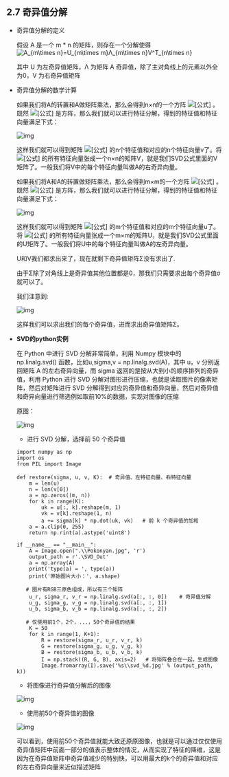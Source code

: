 ## 2.7 奇异值分解

* 奇异值分解的定义

  假设 A 是一个 m * n 的矩阵，则存在一个分解使得
  ![A_{m\times n}=U_{m\times m}Λ_{m\times n}V^T_{n\times n}](https://math.jianshu.com/math?formula=A_%7Bm%5Ctimes%20n%7D%3DU_%7Bm%5Ctimes%20m%7D%CE%9B_%7Bm%5Ctimes%20n%7DV%5ET_%7Bn%5Ctimes%20n%7D)

  其中 U 为左奇异值矩阵，Λ 为矩阵 A 奇异值，除了主对角线上的元素以外全为0，V 为右奇异值矩阵

* 奇异值分解的数学计算

  如果我们将A的转置和A做矩阵乘法，那么会得到n×n的一个方阵 ![[公式]](https://www.zhihu.com/equation?tex=A%5E%7BT%7DA) 。既然 ![[公式]](https://www.zhihu.com/equation?tex=A%5E%7BT%7DA) 是方阵，那么我们就可以进行特征分解，得到的特征值和特征向量满足下式：

  ![img](https://pic3.zhimg.com/80/v2-fda9b3c4f938e1c71f27d78746477aca_hd.jpg)

  这样我们就可以得到矩阵 ![[公式]](https://www.zhihu.com/equation?tex=A%5E%7BT%7DA) 的n个特征值和对应的n个特征向量v了。将 ![[公式]](https://www.zhihu.com/equation?tex=A%5E%7BT%7DA) 的所有特征向量张成一个n×n的矩阵V，就是我们SVD公式里面的V矩阵了。一般我们将V中的每个特征向量叫做A的右奇异向量。

  如果我们将A和A的转置做矩阵乘法，那么会得到m×m的一个方阵 ![[公式]](https://www.zhihu.com/equation?tex=AA%5E%7BT%7D) 。既然 ![[公式]](https://www.zhihu.com/equation?tex=AA%5E%7BT%7D) 是方阵，那么我们就可以进行特征分解，得到的特征值和特征向量满足下式：

  ![img](https://pic4.zhimg.com/80/v2-b94718895c711a19db641cac4064eae3_hd.jpg)

  这样我们就可以得到矩阵 ![[公式]](https://www.zhihu.com/equation?tex=AA%5E%7BT%7D) 的m个特征值和对应的m个特征向量u了。将 ![[公式]](https://www.zhihu.com/equation?tex=AA%5E%7BT%7D) 的所有特征向量张成一个m×m的矩阵U，就是我们SVD公式里面的U矩阵了。一般我们将U中的每个特征向量叫做A的左奇异向量。

  U和V我们都求出来了，现在就剩下奇异值矩阵Σ没有求出了.

  由于Σ除了对角线上是奇异值其他位置都是0，那我们只需要求出每个奇异值σ就可以了。

  我们注意到:

  ![img](https://pic3.zhimg.com/80/v2-eab35f0f8896ebe2dbf64d3c0b2bb1da_hd.jpg)

  这样我们可以求出我们的每个奇异值，进而求出奇异值矩阵Σ。

* **SVD的python实例**

  在 Python 中进行 SVD 分解非常简单，利用 Numpy 模块中的 np.linalg.svd() 函数，比如u,sigma,v = np.linalg.svd(A)，其中 u，v 分别返回矩阵 A 的左右奇异向量，而 sigma 返回的是按从大到小的顺序排列的奇异值，利用 Python 进行 SVD 分解对图形进行压缩，也就是读取图片的像素矩阵，然后对矩阵进行 SVD 分解得到对应的奇异值和奇异向量，然后对奇异值和奇异向量进行筛选例如取前10%的数据，实现对图像的压缩

  原图：

  ![img](https:////upload-images.jianshu.io/upload_images/12391443-3f5fec05589093ce.jpg?imageMogr2/auto-orient/strip%7CimageView2/2/w/320/format/webp)

  

  - 进行 SVD 分解，选择前 50 个奇异值

  ```
  import numpy as np
  import os
  from PIL import Image
  
  def restore(sigma, u, v, K):  # 奇异值、左特征向量、右特征向量
      m = len(u)
      n = len(v[0])
      a = np.zeros((m, n))
      for k in range(K):
          uk = u[:, k].reshape(m, 1)
          vk = v[k].reshape(1, n)
          a += sigma[k] * np.dot(uk, vk)   # 前 k 个奇异值的加和
      a = a.clip(0, 255)
      return np.rint(a).astype('uint8')
  
  if __name__ == "__main__":
      A = Image.open(".\\Pokonyan.jpg", 'r')
      output_path = r'.\SVD_Out'
      a = np.array(A)
      print('type(a) = ', type(a))
      print('原始图片大小：', a.shape)
  
     # 图片有RGB三原色组成，所以有三个矩阵
      u_r, sigma_r, v_r = np.linalg.svd(a[:, :, 0])    # 奇异值分解
      u_g, sigma_g, v_g = np.linalg.svd(a[:, :, 1])
      u_b, sigma_b, v_b = np.linalg.svd(a[:, :, 2])
      
     # 仅使用前1个，2个，...，50个奇异值的结果
      K = 50 
      for k in range(1, K+1):
          R = restore(sigma_r, u_r, v_r, k)
          G = restore(sigma_g, u_g, v_g, k)
          B = restore(sigma_b, u_b, v_b, k)
          I = np.stack((R, G, B), axis=2)   # 将矩阵叠合在一起，生成图像
          Image.fromarray(I).save('%s\\svd_%d.jpg' % (output_path, k))
  ```

  - 将图像进行奇异值分解后的图像

  

  ![img](https:////upload-images.jianshu.io/upload_images/12391443-d32804e9f822e179.png?imageMogr2/auto-orient/strip%7CimageView2/2/w/800/format/webp)

  

  - 使用前50个奇异值的图像

  

  ![img](https:////upload-images.jianshu.io/upload_images/12391443-e2ee1e737d49b857.jpg?imageMogr2/auto-orient/strip%7CimageView2/2/w/320/format/webp)

  

  可以看到，使用前50个奇异值就能大致还原原图像，也就是可以通过仅仅使用奇异值矩阵中前面一部分的值表示整体的情况，从而实现了特征的降维，这是因为在奇异值矩阵中奇异值减少的特别快，可以用最大的k个的奇异值和对应的左右奇异向量来近似描述矩阵

